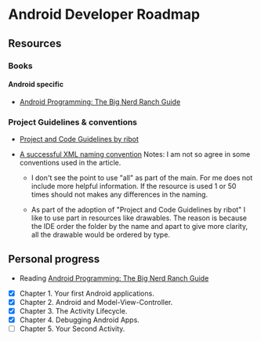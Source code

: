 # Android Developer Roadmap

## Resources 

### Books

#### Android specific

- [Android Programming: The Big Nerd Ranch Guide](https://www.bignerdranch.com/books/android-programming/)

### Project Guidelines & conventions

- [Project and Code Guidelines by ribot](https://github.com/ribot/android-guidelines/blob/master/project_and_code_guidelines.md)

- [A successful XML naming convention](https://jeroenmols.com/blog/2016/03/07/resourcenaming/)
Notes: I am not so agree in some conventions used in the article.

   - I don't see the point to use "all" as part of the main. For
me does not include more helpful  information. If the resource
is used 1 or 50 times should not makes any differences in the naming.

   - As part of the adoption of "Project and Code Guidelines by ribot"
I like to use <WHAT> part in resources like drawables. The reason is
because the IDE order the folder by the name and apart to give more
clarity, all the drawable would be ordered by type.


## Personal progress

- Reading [Android Programming: The Big Nerd Ranch Guide](https://www.bignerdranch.com/books/android-programming/)

- [x] Chapter 1. Your first Android applications.
- [x] Chapter 2. Android and Model-View-Controller.
- [x] Chapter 3. The Activity Lifecycle.
- [x] Chapter 4. Debugging Android Apps.
- [ ] Chapter 5. Your Second Activity.
